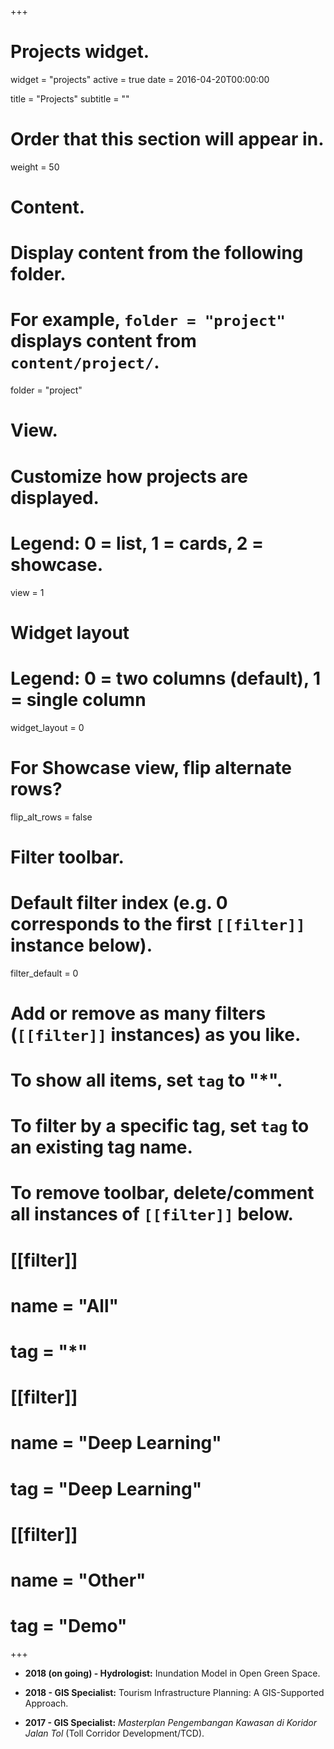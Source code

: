+++
# Projects widget.
widget = "projects"
active = true
date = 2016-04-20T00:00:00

title = "Projects"
subtitle = ""

# Order that this section will appear in.
weight = 50

# Content.
# Display content from the following folder.
# For example, `folder = "project"` displays content from `content/project/`.
folder = "project"

# View.
# Customize how projects are displayed.
# Legend: 0 = list, 1 = cards, 2 = showcase.
view = 1

# Widget layout
# Legend: 0 = two columns (default), 1 = single column
widget_layout = 0

# For Showcase view, flip alternate rows?
flip_alt_rows = false

# Filter toolbar.

# Default filter index (e.g. 0 corresponds to the first `[[filter]]` instance below).
filter_default = 0

# Add or remove as many filters (`[[filter]]` instances) as you like.
# To show all items, set `tag` to "*".
# To filter by a specific tag, set `tag` to an existing tag name.
# To remove toolbar, delete/comment all instances of `[[filter]]` below.
# [[filter]]
#   name = "All"
#   tag = "*"
#
# [[filter]]
#   name = "Deep Learning"
#   tag = "Deep Learning"
#
# [[filter]]
#   name = "Other"
#   tag = "Demo"

+++

* **2018 (on going) - Hydrologist:** Inundation Model in Open Green Space.

* **2018 - GIS Specialist:** Tourism Infrastructure Planning: A GIS-Supported Approach.

* **2017 - GIS Specialist:** *Masterplan Pengembangan Kawasan di Koridor Jalan Tol* (Toll Corridor Development/TCD).
